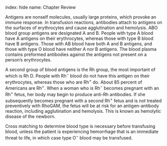 index: hide
name: Chapter Review

Antigens are nonself molecules, usually large proteins, which provoke an immune response. In transfusion reactions, antibodies attach to antigens on the surfaces of erythrocytes and cause agglutination and hemolysis. ABO blood group antigens are designated A and B. People with type A blood have A antigens on their erythrocytes, whereas those with type B blood have B antigens. Those with AB blood have both A and B antigens, and those with type O blood have neither A nor B antigens. The blood plasma contains preformed antibodies against the antigens not present on a person’s erythrocytes.

A second group of blood antigens is the Rh group, the most important of which is Rh D. People with Rh<sup>−</sup> blood do not have this antigen on their erythrocytes, whereas those who are Rh<sup>+</sup> do. About 85 percent of Americans are Rh<sup>+</sup>. When a woman who is Rh<sup>−</sup> becomes pregnant with an Rh<sup>+</sup> fetus, her body may begin to produce anti-Rh antibodies. If she subsequently becomes pregnant with a second Rh<sup>+</sup> fetus and is not treated preventively with RhoGAM, the fetus will be at risk for an antigen-antibody reaction, including agglutination and hemolysis. This is known as hemolytic disease of the newborn.

Cross matching to determine blood type is necessary before transfusing blood, unless the patient is experiencing hemorrhage that is an immediate threat to life, in which case type O<sup>−</sup> blood may be transfused.
